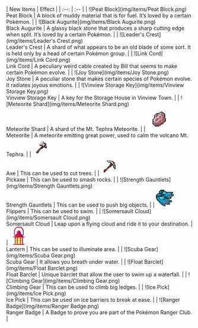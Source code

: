 | New Items | Effect |
                    | :--: | :-- |
                    | ![Peat Block](img/items/Peat Block.png)<br/>Peat Block | A block of muddy material that is for fuel. It’s loved by a certain Pokémon. |
| ![Black Augurite](img/items/Black Augurite.png)<br/>Black Augurite | A glassy black stone that produces a sharp cutting edge when split. It’s loved by a certain Pokémon. |
| ![Leader's Crest](img/items/Leader's Crest.png)<br/>Leader's Crest | A shard of what appears to be an old blade of some sort. It is held only by a head of certain Pokémon group. |
| ![Link Cord](img/items/Link Cord.png)<br/>Link Cord | A peculiary weird cable created by Bill that seems to make certain Pokémon evolve. |
| ![Joy Stone](img/items/Joy Stone.png)<br/>Joy Stone | A peculiar stone that makes certain species of Pokémon evolve. It radiates joyous emotions. |
| ![Vinview Storage Key](img/items/Vinview Storage Key.png)<br/>Vinview Storage Key | A key for the Storage House in Vinview Town. |
| ![Meteorite Shard](img/items/Meteorite Shard.png)<br/>Meteorite Shard | A shard of the Mt. Tephra Meteorite. |
| ![Meteorite](img/items/Meteorite.png)<br/>Meteorite | A meteorite emitting great power, used to calm the volcano Mt. Tephra. |
| ![Axe](img/items/Axe.png)<br/>Axe | This can be used to cut trees. |
| ![Pickaxe](img/items/Pickaxe.png)<br/>Pickaxe | This can be used to smash rocks. |
| ![Strength Gauntlets](img/items/Strength Gauntlets.png)<br/>Strength Gauntlets | This can be used to push big objects. |
| ![Flippers](img/items/Flippers.png)<br/>Flippers | This can be used to swim. |
| ![Somersault Cloud](img/items/Somersault Cloud.png)<br/>Somersault Cloud | Leap upon a flying cloud and ride it to your destination. |
| ![Lantern](img/items/Lantern.png)<br/>Lantern | This can be used to illuminate area. |
| ![Scuba Gear](img/items/Scuba Gear.png)<br/>Scuba Gear | It allows you breath under water. |
| ![Float Barclet](img/items/Float Barclet.png)<br/>Float Barclet | Unique barclet that allow the user to swim up a waterfall. |
| ![Climbing Gear](img/items/Climbing Gear.png)<br/>Climbing Gear | This can be used to climb big ledges. |
| ![Ice Pick](img/items/Ice Pick.png)<br/>Ice Pick | This can be used on ice barriers to break at ease. |
| ![Ranger Badge](img/items/Ranger Badge.png)<br/>Ranger Badge | A Badge to prove you are part of the Pokémon Ranger Club. |

